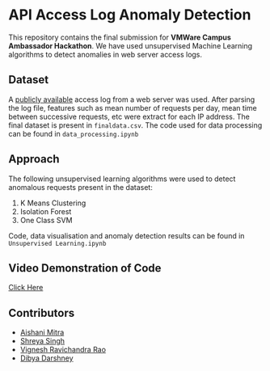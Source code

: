 # API Access Log Anomaly Detection

This repository contains the final submission for **VMWare Campus Ambassador Hackathon**. We have used unsupervised Machine Learning algorithms to detect anomalies in web server access logs. 

## Dataset
A [publicly available](https://github.com/linuxacademy/content-elastic-log-samples/blob/master/access.log) access log from a web server was used. After parsing the log file, features such as mean number of requests per day, mean time between successive requests, etc were extract for each IP address. The final dataset is present in `finaldata.csv`. The code used for data processing can be found in `data_processing.ipynb`

## Approach 
The following unsupervised learning algorithms were used to detect anomalous requests present in the dataset:
1. K Means Clustering
2. Isolation Forest
3. One Class SVM 

Code, data visualisation and anomaly detection results can be found in `Unsupervised Learning.ipynb`

## Video Demonstration of Code
[Click Here](https://drive.google.com/file/d/16Lp6IfvONdPzKp3VMGpGr268eF8tot2_/view)


## Contributors 
- [Aishani Mitra](https://github.com/Aishani2001) <br>
- [Shreya Singh](https://github.com/ss0313) <br>
- [Vignesh Ravichandra Rao](https://github.com/vrrao01) <br>
- [Dibya Darshney](https://github.com/ddarshney)

